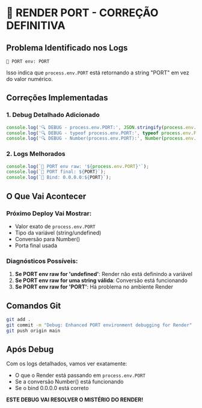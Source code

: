 # 🔧 RENDER PORT - CORREÇÃO DEFINITIVA

## Problema Identificado nos Logs
```
🔗 PORT env: PORT
```
Isso indica que `process.env.PORT` está retornando a string "PORT" em vez do valor numérico.

## Correções Implementadas

### 1. Debug Detalhado Adicionado
```javascript
console.log('🔍 DEBUG - process.env.PORT:', JSON.stringify(process.env.PORT));
console.log('🔍 DEBUG - typeof process.env.PORT:', typeof process.env.PORT);
console.log('🔍 DEBUG - Number(process.env.PORT):', Number(process.env.PORT));
```

### 2. Logs Melhorados
```javascript
console.log(`🔗 PORT env raw: '${process.env.PORT}'`);
console.log(`🔗 PORT final: ${PORT}`);
console.log(`🔗 Bind: 0.0.0.0:${PORT}`);
```

## O Que Vai Acontecer

### Próximo Deploy Vai Mostrar:
- Valor exato de `process.env.PORT`
- Tipo da variável (string/undefined)
- Conversão para Number()
- Porta final usada

### Diagnósticos Possíveis:
1. **Se PORT env raw for 'undefined'**: Render não está definindo a variável
2. **Se PORT env raw for uma string válida**: Conversão está funcionando
3. **Se PORT env raw for 'PORT'**: Há problema no ambiente Render

## Comandos Git
```bash
git add .
git commit -m "Debug: Enhanced PORT environment debugging for Render"
git push origin main
```

## Após Debug
Com os logs detalhados, vamos ver exatamente:
- O que o Render está passando em `process.env.PORT`
- Se a conversão Number() está funcionando
- Se o bind 0.0.0.0 está correto

**ESTE DEBUG VAI RESOLVER O MISTÉRIO DO RENDER!**